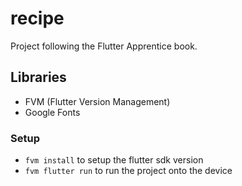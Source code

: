 # recipe

Project following the Flutter Apprentice book.

## Libraries

- FVM (Flutter Version Management)
- Google Fonts

### Setup

- `fvm install` to setup the flutter sdk version
- `fvm flutter run` to run the project onto the device
